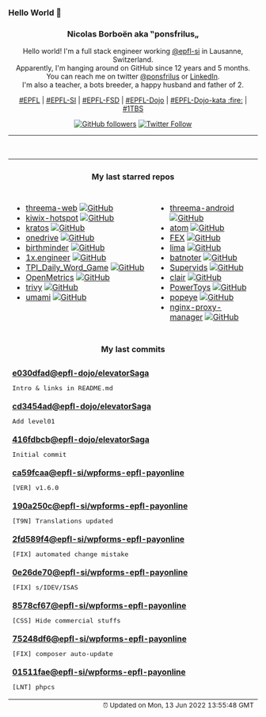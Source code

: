 ### Hello World 👋

<p align="center">
  <!-- use https://avatars.githubusercontent.com/u/176002?v=4 for your default github picture 
  <img src="https://raw.githubusercontent.com/ponsfrilus/ponsfrilus/master/img/ponsfrilus.png" title="Nicolas Borboën aka ‟ponsfrilus„" alt="Nicolas Borboën aka ‟ponsfrilus„" /> -->
  <h3 align="center">
    Nicolas Borboën aka ‟ponsfrilus„
  </h3>
  <p align="center">
    Hello world! I'm a full stack engineer working <a href="https://github.com/epfl-si">@epfl-si</a> in Lausanne, Switzerland.
    <br />Apparently, I'm hanging around on GitHub since 12 years and 5 months.
    <br />You can reach me on twitter <a href="https://twitter.com/ponsfrilus">@ponsfrilus</a> or <a href="http://linkedin.com/in/nicolasborboen">LinkedIn</a>.
    <br />I'm also a teacher, a bots breeder, a happy husband and father of 2.
  </p>
  <p align="center">
    <a href="https://www.epfl.ch">#EPFL</a> | 
    <a href="https://github.com/epfl-si/">#EPFL-SI</a> | 
    <a href="https://github.com/epfl-fsd">#EPFL-FSD</a> | 
    <a href="https://github.com/topics/epfl-dojo">#EPFL-Dojo</a> | 
    <a href="https://github.com/topics/epfl-dojo-kata">#EPFL-Dojo-kata :fire:</a> | 
    <a href="https://en.wikipedia.org/wiki/Indentation_style#Variant:_1TBS_(OTBS)">#1TBS</a>
  </p>
  <p align="center">
    <a href="https://github.com/ponsfrilus"><img alt="GitHub followers" src="https://img.shields.io/github/followers/ponsfrilus?label=Follow%20me%20on%20github&style=social"></a>
    <a href="https://twitter.com/ponsfrilus"><img alt="Twitter Follow" src="https://img.shields.io/twitter/follow/ponsfrilus?label=follow%20me%20on%20twitter&style=social"></a>
  </p>
  </p><hr><table align="center">
<tr>
<td colspan="2" align="center"><h4>My last starred repos</h4></td>
</tr>
<tr>
<td valign="top">
<ul>
<li>
<a href="https://github.com/threema-ch/threema-web" title="The Threema Web application." target="_blank">threema-web</a>&nbsp;<a href="https://github.com/threema-ch/threema-web" title="The Threema Web application." target="_blank"><img src="https://img.shields.io/github/stars/threema-ch/threema-web?style=social" alt="GitHub"></a>
</li>
<li>
<a href="https://github.com/offspot/kiwix-hotspot" title="Kiwix Hotspot Image Creator (Desktop) for Windows/macOS/Linux" target="_blank">kiwix-hotspot</a>&nbsp;<a href="https://github.com/offspot/kiwix-hotspot" title="Kiwix Hotspot Image Creator (Desktop) for Windows/macOS/Linux" target="_blank"><img src="https://img.shields.io/github/stars/offspot/kiwix-hotspot?style=social" alt="GitHub"></a>
</li>
<li>
<a href="https://github.com/ory/kratos" title="Next-gen identity server (think Auth0, Okta, Firebase) with Ory-hardened authentication, MFA, FIDO2, TOTP, WebAuthn, profile management, identity schemas, social sign in, registration, account recovery, passwordless. Golang, headless, API-only - without templating or theming headaches. Available as a cloud service." target="_blank">kratos</a>&nbsp;<a href="https://github.com/ory/kratos" title="Next-gen identity server (think Auth0, Okta, Firebase) with Ory-hardened authentication, MFA, FIDO2, TOTP, WebAuthn, profile management, identity schemas, social sign in, registration, account recovery, passwordless. Golang, headless, API-only - without templating or theming headaches. Available as a cloud service." target="_blank"><img src="https://img.shields.io/github/stars/ory/kratos?style=social" alt="GitHub"></a>
</li>
<li>
<a href="https://github.com/abraunegg/onedrive" title="#1 Free OneDrive Client for Linux" target="_blank">onedrive</a>&nbsp;<a href="https://github.com/abraunegg/onedrive" title="#1 Free OneDrive Client for Linux" target="_blank"><img src="https://img.shields.io/github/stars/abraunegg/onedrive?style=social" alt="GitHub"></a>
</li>
<li>
<a href="https://github.com/Azecko/birthminder" title="Application that can remind people of birthdays" target="_blank">birthminder</a>&nbsp;<a href="https://github.com/Azecko/birthminder" title="Application that can remind people of birthdays" target="_blank"><img src="https://img.shields.io/github/stars/Azecko/birthminder?style=social" alt="GitHub"></a>
</li>
<li>
<a href="https://github.com/cutenode/1x.engineer" title="The official website of 1x Engineers around the world" target="_blank">1x.engineer</a>&nbsp;<a href="https://github.com/cutenode/1x.engineer" title="The official website of 1x Engineers around the world" target="_blank"><img src="https://img.shields.io/github/stars/cutenode/1x.engineer?style=social" alt="GitHub"></a>
</li>
<li>
<a href="https://github.com/noah-barberini/TPI_Daily_Word_Game" title="null" target="_blank">TPI_Daily_Word_Game</a>&nbsp;<a href="https://github.com/noah-barberini/TPI_Daily_Word_Game" title="null" target="_blank"><img src="https://img.shields.io/github/stars/noah-barberini/TPI_Daily_Word_Game?style=social" alt="GitHub"></a>
</li>
<li>
<a href="https://github.com/OpenObservability/OpenMetrics" title="Evolving the Prometheus exposition format into a standard." target="_blank">OpenMetrics</a>&nbsp;<a href="https://github.com/OpenObservability/OpenMetrics" title="Evolving the Prometheus exposition format into a standard." target="_blank"><img src="https://img.shields.io/github/stars/OpenObservability/OpenMetrics?style=social" alt="GitHub"></a>
</li>
<li>
<a href="https://github.com/aquasecurity/trivy" title="Scanner for vulnerabilities in container images, file systems, and Git repositories, as well as for configuration issues and hard-coded secrets" target="_blank">trivy</a>&nbsp;<a href="https://github.com/aquasecurity/trivy" title="Scanner for vulnerabilities in container images, file systems, and Git repositories, as well as for configuration issues and hard-coded secrets" target="_blank"><img src="https://img.shields.io/github/stars/aquasecurity/trivy?style=social" alt="GitHub"></a>
</li>
<li>
<a href="https://github.com/mikecao/umami" title="Umami is a simple, fast, privacy-focused alternative to Google Analytics." target="_blank">umami</a>&nbsp;<a href="https://github.com/mikecao/umami" title="Umami is a simple, fast, privacy-focused alternative to Google Analytics." target="_blank"><img src="https://img.shields.io/github/stars/mikecao/umami?style=social" alt="GitHub"></a>
</li>
</ul>
<img width="450" height="1" /></td>
<td valign="top">
<ul>
<li>
<a href="https://github.com/threema-ch/threema-android" title="Threema App for Android." target="_blank">threema-android</a>&nbsp;<a href="https://github.com/threema-ch/threema-android" title="Threema App for Android." target="_blank"><img src="https://img.shields.io/github/stars/threema-ch/threema-android?style=social" alt="GitHub"></a>
</li>
<li>
<a href="https://github.com/atom-community/atom" title=":atom: Community build of the hackable text editor" target="_blank">atom</a>&nbsp;<a href="https://github.com/atom-community/atom" title=":atom: Community build of the hackable text editor" target="_blank"><img src="https://img.shields.io/github/stars/atom-community/atom?style=social" alt="GitHub"></a>
</li>
<li>
<a href="https://github.com/FEX-Emu/FEX" title="A fast usermode x86 and x86-64 emulator for Arm64" target="_blank">FEX</a>&nbsp;<a href="https://github.com/FEX-Emu/FEX" title="A fast usermode x86 and x86-64 emulator for Arm64" target="_blank"><img src="https://img.shields.io/github/stars/FEX-Emu/FEX?style=social" alt="GitHub"></a>
</li>
<li>
<a href="https://github.com/lima-vm/lima" title="Linux virtual machines, typically on macOS, for running containerd" target="_blank">lima</a>&nbsp;<a href="https://github.com/lima-vm/lima" title="Linux virtual machines, typically on macOS, for running containerd" target="_blank"><img src="https://img.shields.io/github/stars/lima-vm/lima?style=social" alt="GitHub"></a>
</li>
<li>
<a href="https://github.com/batnoter/batnoter" title="An open source, markdown-based, self-hosted note taking webapp." target="_blank">batnoter</a>&nbsp;<a href="https://github.com/batnoter/batnoter" title="An open source, markdown-based, self-hosted note taking webapp." target="_blank"><img src="https://img.shields.io/github/stars/batnoter/batnoter?style=social" alt="GitHub"></a>
</li>
<li>
<a href="https://github.com/kilianm97/Supervids" title="TPI project" target="_blank">Supervids</a>&nbsp;<a href="https://github.com/kilianm97/Supervids" title="TPI project" target="_blank"><img src="https://img.shields.io/github/stars/kilianm97/Supervids?style=social" alt="GitHub"></a>
</li>
<li>
<a href="https://github.com/quay/clair" title="Vulnerability Static Analysis for Containers" target="_blank">clair</a>&nbsp;<a href="https://github.com/quay/clair" title="Vulnerability Static Analysis for Containers" target="_blank"><img src="https://img.shields.io/github/stars/quay/clair?style=social" alt="GitHub"></a>
</li>
<li>
<a href="https://github.com/microsoft/PowerToys" title="Windows system utilities to maximize productivity" target="_blank">PowerToys</a>&nbsp;<a href="https://github.com/microsoft/PowerToys" title="Windows system utilities to maximize productivity" target="_blank"><img src="https://img.shields.io/github/stars/microsoft/PowerToys?style=social" alt="GitHub"></a>
</li>
<li>
<a href="https://github.com/derailed/popeye" title="👀 A Kubernetes cluster resource sanitizer" target="_blank">popeye</a>&nbsp;<a href="https://github.com/derailed/popeye" title="👀 A Kubernetes cluster resource sanitizer" target="_blank"><img src="https://img.shields.io/github/stars/derailed/popeye?style=social" alt="GitHub"></a>
</li>
<li>
<a href="https://github.com/NginxProxyManager/nginx-proxy-manager" title="Docker container for managing Nginx proxy hosts with a simple, powerful interface" target="_blank">nginx-proxy-manager</a>&nbsp;<a href="https://github.com/NginxProxyManager/nginx-proxy-manager" title="Docker container for managing Nginx proxy hosts with a simple, powerful interface" target="_blank"><img src="https://img.shields.io/github/stars/NginxProxyManager/nginx-proxy-manager?style=social" alt="GitHub"></a>
</li>
</ul>
<img width="450" height="1" /></td>
</tr>
<tr>
<td colspan="2" align="center"><h4>My last commits</h4></td>
</tr>
<tr>
        <td colspan="2">
          <div><strong><a href="https://api.github.com/repos/epfl-dojo/elevatorSaga/commits/e030dfad0947e6bbea37537c0f82a53f1ccd2f80" title="2022-06-13T11:25:26.000+02:00" target="_blank">e030dfad</a><a href="https://github.com/epfl-dojo">@epfl-dojo</a><a href="https://github.com/epfl-dojo/elevatorSaga" title="null">/elevatorSaga</a></strong></div>
          <pre>Intro & links in README.md</pre>
        </td>
        </tr><tr>
        <td colspan="2">
          <div><strong><a href="https://api.github.com/repos/epfl-dojo/elevatorSaga/commits/cd3454ad6807187fddf5c12ec09830f879e75996" title="2022-06-13T11:03:20.000+02:00" target="_blank">cd3454ad</a><a href="https://github.com/epfl-dojo">@epfl-dojo</a><a href="https://github.com/epfl-dojo/elevatorSaga" title="null">/elevatorSaga</a></strong></div>
          <pre>Add level01</pre>
        </td>
        </tr><tr>
        <td colspan="2">
          <div><strong><a href="https://api.github.com/repos/epfl-dojo/elevatorSaga/commits/416fdbcbab6574966e57f3a2e184535a72b27618" title="2022-06-13T11:01:51.000+02:00" target="_blank">416fdbcb</a><a href="https://github.com/epfl-dojo">@epfl-dojo</a><a href="https://github.com/epfl-dojo/elevatorSaga" title="null">/elevatorSaga</a></strong></div>
          <pre>Initial commit</pre>
        </td>
        </tr><tr>
        <td colspan="2">
          <div><strong><a href="https://api.github.com/repos/epfl-si/wpforms-epfl-payonline/commits/ca59fcaa468733cbe8bb656203a80b66ffafba47" title="2022-06-10T19:52:21.000+02:00" target="_blank">ca59fcaa</a><a href="https://github.com/epfl-si">@epfl-si</a><a href="https://github.com/epfl-si/wpforms-epfl-payonline" title="EPFL Payonline integration with WPForms">/wpforms-epfl-payonline</a></strong></div>
          <pre>[VER] v1.6.0</pre>
        </td>
        </tr><tr>
        <td colspan="2">
          <div><strong><a href="https://api.github.com/repos/epfl-si/wpforms-epfl-payonline/commits/190a250cf01246af9d6a3c61cd512952b022c9e4" title="2022-06-10T19:50:42.000+02:00" target="_blank">190a250c</a><a href="https://github.com/epfl-si">@epfl-si</a><a href="https://github.com/epfl-si/wpforms-epfl-payonline" title="EPFL Payonline integration with WPForms">/wpforms-epfl-payonline</a></strong></div>
          <pre>[T9N] Translations updated</pre>
        </td>
        </tr><tr>
        <td colspan="2">
          <div><strong><a href="https://api.github.com/repos/epfl-si/wpforms-epfl-payonline/commits/2fd589f41a09d869d5fd038b2ddb11bf3242ff74" title="2022-06-10T19:47:08.000+02:00" target="_blank">2fd589f4</a><a href="https://github.com/epfl-si">@epfl-si</a><a href="https://github.com/epfl-si/wpforms-epfl-payonline" title="EPFL Payonline integration with WPForms">/wpforms-epfl-payonline</a></strong></div>
          <pre>[FIX] automated change mistake</pre>
        </td>
        </tr><tr>
        <td colspan="2">
          <div><strong><a href="https://api.github.com/repos/epfl-si/wpforms-epfl-payonline/commits/0e26de700daf178de00c7bbf8d26251ebe4d8587" title="2022-06-10T19:45:22.000+02:00" target="_blank">0e26de70</a><a href="https://github.com/epfl-si">@epfl-si</a><a href="https://github.com/epfl-si/wpforms-epfl-payonline" title="EPFL Payonline integration with WPForms">/wpforms-epfl-payonline</a></strong></div>
          <pre>[FIX] s/IDEV/ISAS</pre>
        </td>
        </tr><tr>
        <td colspan="2">
          <div><strong><a href="https://api.github.com/repos/epfl-si/wpforms-epfl-payonline/commits/8578cf677aa270c7bc90ce00cc69ebaf5f2b3c18" title="2022-06-10T19:31:58.000+02:00" target="_blank">8578cf67</a><a href="https://github.com/epfl-si">@epfl-si</a><a href="https://github.com/epfl-si/wpforms-epfl-payonline" title="EPFL Payonline integration with WPForms">/wpforms-epfl-payonline</a></strong></div>
          <pre>[CSS] Hide commercial stuffs</pre>
        </td>
        </tr><tr>
        <td colspan="2">
          <div><strong><a href="https://api.github.com/repos/epfl-si/wpforms-epfl-payonline/commits/75248df602f679cd987827ecfca8be72e61bb4f8" title="2022-06-10T19:31:34.000+02:00" target="_blank">75248df6</a><a href="https://github.com/epfl-si">@epfl-si</a><a href="https://github.com/epfl-si/wpforms-epfl-payonline" title="EPFL Payonline integration with WPForms">/wpforms-epfl-payonline</a></strong></div>
          <pre>[FIX] composer auto-update</pre>
        </td>
        </tr><tr>
        <td colspan="2">
          <div><strong><a href="https://api.github.com/repos/epfl-si/wpforms-epfl-payonline/commits/01511faeb2799f28742e0dbb86e6c9b1e8ff71df" title="2022-06-10T19:30:40.000+02:00" target="_blank">01511fae</a><a href="https://github.com/epfl-si">@epfl-si</a><a href="https://github.com/epfl-si/wpforms-epfl-payonline" title="EPFL Payonline integration with WPForms">/wpforms-epfl-payonline</a></strong></div>
          <pre>[LNT] phpcs</pre>
        </td>
        </tr><tfoot>
<tr>
<td colspan="2" align="right">
<img width="900" height="1" />
<small>⏰ Updated on Mon, 13 Jun 2022 13:55:48 GMT</small>
</td>
</tr>
</tfoot>
<br />
</table>
